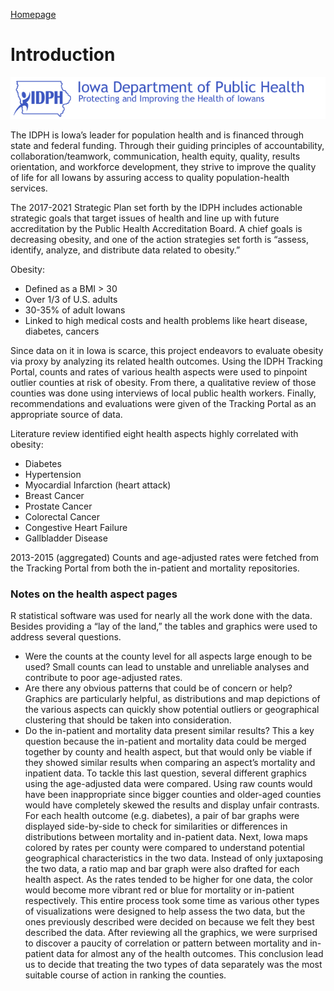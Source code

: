 

[Homepage](https://jacob-a-clark.github.io/practicum/)
# Introduction

![img](/images/idph_logo.png)

The IDPH is Iowa’s leader for population health and is financed through state and federal funding.  Through their guiding principles of accountability, collaboration/teamwork, communication, health equity, quality, results orientation, and workforce development, they strive to improve the quality of life for all Iowans by assuring access to quality population-health services.


The 2017-2021 Strategic Plan set forth by the IDPH includes actionable strategic goals that target issues of health and line up with future accreditation by the Public Health Accreditation Board.  A chief goals is decreasing obesity, and one of the action strategies set forth is “assess, identify, analyze, and distribute data related to obesity.”

Obesity: 
- Defined as a BMI > 30
- Over 1/3 of U.S. adults
- 30-35% of adult Iowans
- Linked to high medical costs and health problems like heart disease, diabetes, cancers

Since data on it in Iowa is scarce, this project endeavors to evaluate obesity via proxy by analyzing its related health outcomes.  Using the IDPH Tracking Portal, counts and rates of various health aspects were used to pinpoint outlier counties at risk of obesity.  From there, a qualitative review of those counties was done using interviews of local public health workers.  Finally, recommendations and evaluations were given of the Tracking Portal as an appropriate source of data.


Literature review identified eight health aspects highly correlated with obesity:
- Diabetes
- Hypertension
- Myocardial Infarction (heart attack)
- Breast Cancer
- Prostate Cancer
- Colorectal Cancer
- Congestive Heart Failure
- Gallbladder Disease

2013-2015 (aggregated) Counts and age-adjusted rates were fetched from the Tracking Portal from both the in-patient and mortality repositories. 

### Notes on the health aspect pages

R statistical software was used for nearly all the work done with the data. Besides providing a “lay of the land,” the tables and graphics were used to address several questions.
- Were the counts at the county level for all aspects large enough to be used? Small counts can lead to unstable and unreliable analyses and contribute to poor age-adjusted rates.
- Are there any obvious patterns that could be of concern or help?  Graphics are particularly helpful, as distributions and map depictions of the various aspects can quickly show potential outliers or geographical clustering that should be taken into consideration.
- Do the in-patient and mortality data present similar results?  This a key question because the in-patient and mortality data could be merged together by county and health aspect, but that would only be viable if they showed similar results when comparing an aspect’s mortality and inpatient data.
To tackle this last question, several different graphics using the age-adjusted data were compared.  Using raw counts would have been inappropriate since bigger counties and older-aged counties would have completely skewed the results and display unfair contrasts.  For each health outcome (e.g. diabetes), a pair of bar graphs were displayed side-by-side to check for similarities or differences in distributions between mortality and in-patient data.  Next, Iowa maps colored by rates per county were compared to understand potential geographical characteristics in the two data.  Instead of only juxtaposing the two data, a ratio map and bar graph were also drafted for each health aspect.  As the rates tended to be higher for one data, the color would become more vibrant red or blue for mortality or in-patient respectively.  This entire process took some time as various other types of visualizations were designed to help assess the two data, but the ones previously described were decided on because we felt they best described the data.  After reviewing all the graphics, we were surprised to discover a paucity of correlation or pattern between mortality and in-patient data for almost any of the health outcomes.  This conclusion lead us to decide that treating the two types of data separately was the most suitable course of action in ranking the counties.


